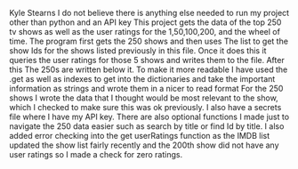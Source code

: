 Kyle Stearns
I do not believe there is anything else needed to run my project other than python and an API key
This project gets the data of the top 250 tv shows as well as the user ratings for the 1,50,100,200, and the wheel of time. The program first gets the 250 shows and then uses 
The list to get the show Ids for the shows listed previously in this file. Once it does this it queries the user ratings for those 5 shows and writes them to the file. After this
The 250s are written below it. To make it more readable I have used the .get as well as indexes to get into the dictionaries and take the important information as strings and wrote them in a nicer to read format
For the 250 shows I wrote the data that I thought would be most relevant to the show, which I checked to make sure this was ok previously. 
I also have a secrets file where I have my API key. 
There are also optional functions I made just to navigate the 250 data easier such as search by title or find Id by title. 
I also added error checking into the get userRatings function as the IMDB list updated the show list fairly recently and the 200th show did not have any user ratings so I made a check for zero ratings.
